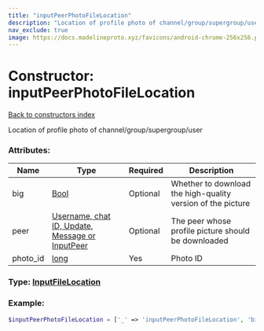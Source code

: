 ```yaml
---
title: "inputPeerPhotoFileLocation"
description: "Location of profile photo of channel/group/supergroup/user"
nav_exclude: true
image: https://docs.madelineproto.xyz/favicons/android-chrome-256x256.png
---
```

# Constructor: inputPeerPhotoFileLocation  
[Back to constructors index](/API_docs/constructors/index.html)



Location of profile photo of channel/group/supergroup/user

### Attributes:

| Name     |    Type       | Required | Description |
|----------|---------------|----------|-------------|
|big|[Bool](/API_docs/types/Bool.html) | Optional|Whether to download the high-quality version of the picture|
|peer|[Username, chat ID, Update, Message or InputPeer](/API_docs/types/InputPeer.html) | Optional|The peer whose profile picture should be downloaded|
|photo\_id|[long](/API_docs/types/long.html) | Yes|Photo ID|



### Type: [InputFileLocation](/API_docs/types/InputFileLocation.html)


### Example:

```php
$inputPeerPhotoFileLocation = ['_' => 'inputPeerPhotoFileLocation', 'big' => Bool, 'peer' => InputPeer, 'photo_id' => long];
```  
